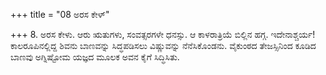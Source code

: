+++
title = "08 ಅರಸ ಕೇಳ್"

+++
8. ಅರಸ ಕೇಳು. ಆರು ಋತುಗಳು, ಸಂವತ್ಸರಗಳೇ ಧನಸ್ಸು. ಆ ಕಾಳರಾತ್ರಿಯೆ ಬಿಲ್ಲಿನ ಹಗ್ಗ. ಇದೇನಾಶ್ಚರ್ಯ!  ಕಾಲರೂಪಿನಲ್ಲಿದ್ದ ಶಿವನು ಬಾಣವನ್ನು ಸಿದ್ಧಪಡಿಸಲು ವಿಷ್ಣುವನ್ನು ನೆನೆಸಿಕೊಂಡನು. ವೈಕುಂಠದ ತೇಜಸ್ಸಿನಿಂದ ಕೂಡಿದ ಬಾಣವು ಅಗ್ನಿಷ್ಟೋಮ ಯಜ್ಞದ ಮೂಲಕ ಅವನ ಕೈಗೆ ಸಿದ್ಧಿಸಿತು.